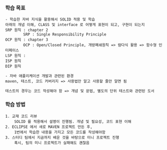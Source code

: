 ### 학습 목표
	- 학습한 자바 지식을 활용해서 SOLID 적용 및 학습
	아래의 개념 이해, CLASS 및 interface 로 어떻게 표현이 되고, 구현이 되는지
	SRP 원칙 : chapter 2
			SRP : Single Responsibility Principle
	OCP 원칙 : chapter 3
			OCP : Open/Closed Principle, 개방폐쇄원칙 => 람다식 활용 => 함수형 인터페이스 
	LSP 원칙 : 
	ISP 원칙
	DIP 원칙
	
	- 자바 애플리케이션 개발과 관련된 환경
	maven, 테스트, 코드 커버리지 => 사용법만 알고 사용할 줄만 알면 됨
	
	테스트의 경우는 코드 작성해야 함 => 개념 및 문법, 별도의 단위 테스트와 관련된 도서
	

### 학습 방법
	1. 교재 코드 리뷰  
		SOLID 를 적용해서 설명이 진행됨. 개념 및 필요성, 코드 표현 이해
	2. ECLIPSE 에서 새로 MAVEN 프로젝트 만든 후,  
		1번에서 학습한 내용을 가지고 모든 코드를 작성해야함
	3. 스터디 팀에서 지금까지 배운 것을 바탕으로 미니 프로젝트 진행  
		혹시, 팀의 미니 프로젝트가 실패해도 괜찮음